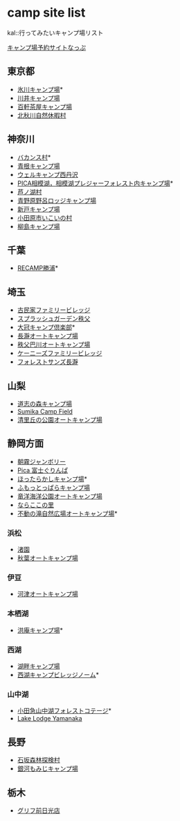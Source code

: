 # camp site list  

kal::行ってみたいキャンプ場リスト  
  
[キャンプ場予約サイトなっぷ](https://www.nap-camp.com/)

## 東京都
- [氷川キャンプ場](https://www.okutamas.co.jp/hikawa/#)*
- [川井キャンプ場](https://www.okutamas.co.jp/kawai/)
- [百軒茶屋キャンプ場](https://www.hyakkenjaya.com/)
- [北秋川自然休暇村](http://www.kitaakigawa-qkamura.jp/)

## 神奈川
- [バカンス村](http://www7a.biglobe.ne.jp/~bakansumura/)*
- [青根キャンプ場](http://aonecamp.jp/)
- [ウェルキャンプ西丹沢](https://well-camp.com/post20180607004/)
- [PICA相模湖，相模湖プレジャーフォレスト内キャンプ場](https://www.pica-resort.jp/paddington/)*
- [芦ノ湖村](https://campmura.com/)
- [青野原野呂ロッジキャンプ場](https://norolodge.com/)
- [新戸キャンプ場](https://shindocamp.com/map)
- [小田原市いこいの村](https://www.ikoi-odawara.com/)
- [柳島キャンプ場](https://yc.tsukahara-li.co.jp/)

## 千葉  
- [RECAMP勝浦](https://www.nap-camp.com/chiba/11973)*

## 埼玉
- [古民家ファミリービレッジ](http://kominka-camp.com/)
- [スプラッシュガーデン秩父](https://www.sg-chichibu.co.jp/)
- [大冠キャンプ倶楽部](http://www.ohkanmuri-camp.jp/shisetsu/index.htm)*
- [長瀞オートキャンプ場](https://www.nagatoro-camp.com/)
- [秩父巴川オートキャンプ場](http://tomoegawa-camp.com/)
- [ケーニーズファミリービレッジ](https://www.kfv.co.jp/)
- [フォレストサンズ長瀞](http://forestsons.jp/)

## 山梨 
- [道志の森キャンプ場](https://doshinomori.jp/)
- [Sumika Camp Field](https://www.nap-camp.com/yamanashi/13903)
- [清里丘の公園オートキャンプ場](https://www.nap-camp.com/yamanashi/11339)

## 静岡方面
- [朝霧ジャンボリー](http://asagiri-camp.net/)
- [Pica 富士ぐりんぱ](https://www.pica-resort.jp/grinpa/)
- [ほったらかしキャンプ場](https://hottarakashicamp.com/)*
- [ふもっとっぱらキャンプ場](https://fumotoppara.net/)
- [竜洋海洋公園オートキャンプ場](http://www.ryu-yo.co.jp/AUTO/)
- [ならここの里](https://www.narakoko.info/)
- [不動の滝自然広場オートキャンプ場](http://ffnpcs.com/)*

### 浜松
- [渚園](https://www.birukan.jp/nagisaen/)
- [秋葉オートキャンプ場](https://akiha-camp.com/)

### 伊豆
- [河津オートキャンプ場](https://kawazucamp.com/)

### 本栖湖
- [洪庵キャンプ場](https://kouan-motosuko.com/)*

### 西湖
- [湖畔キャンプ場](https://saikohan.com/)
- [西湖キャンプビレッジノーム](https://www.nap-camp.com/yamanashi/13592)*

### 山中湖
- [小田急山中湖フォレストコテージ](http://www.odakyu-forest.com/)*
- [Lake Lodge Yamanaka](https://www.nap-camp.com/yamanashi/13955)

## 長野
- [石坂森林探検村](https://www.otarinatureschool.net/tankenmuracamp)
- [銀河もみじキャンプ場](https://gingamomiji.org/wp/)

## 栃木  
- [グリフ前日光店](https://www.nap-camp.com/tochigi/14354)